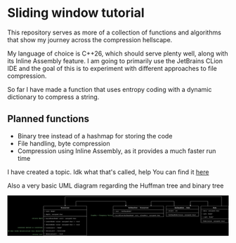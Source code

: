 # Sliding window tutorial

This repository serves as more of a collection of functions and algorithms that show my journey across the compression
hellscape.

My language of choice is C++26, which should serve plenty well, along with its Inline Assembly feature. I am going to
primarily use the JetBrains CLion IDE and the goal of this is to experiment with different approaches to file
compression.

So far I have made a function that uses entropy coding with a dynamic dictionary to compress a string.

## Planned functions

- Binary tree instead of a hashmap for storing the code
- File handling, byte compression
- Compression using Inline Assembly, as it provides a much faster run time

I have created a topic. Idk what that's called, help
You can find it [here](documentation/topic.md)

Also a very basic UML diagram regarding the Huffman tree and binary tree

![UML diagram](documentation/uml1.svg)
